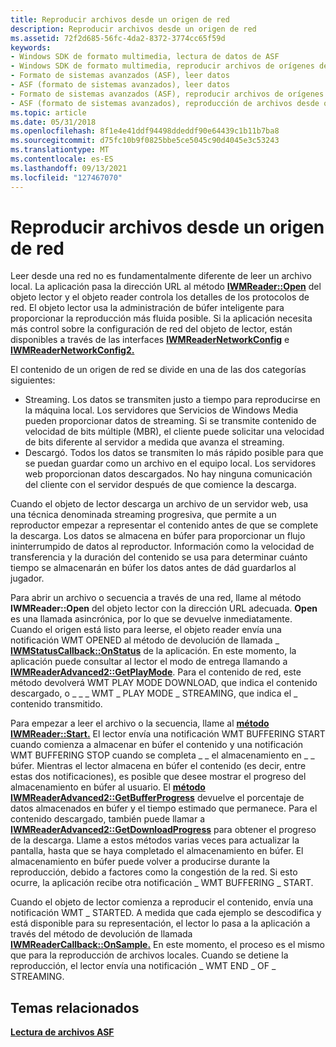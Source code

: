 ```yaml
---
title: Reproducir archivos desde un origen de red
description: Reproducir archivos desde un origen de red
ms.assetid: 72f2d685-56fc-4da2-8372-3774cc65f59d
keywords:
- Windows SDK de formato multimedia, lectura de datos de ASF
- Windows SDK de formato multimedia, reproducir archivos de orígenes de red
- Formato de sistemas avanzados (ASF), leer datos
- ASF (formato de sistemas avanzados), leer datos
- Formato de sistemas avanzados (ASF), reproducir archivos de orígenes de red
- ASF (formato de sistemas avanzados), reproducción de archivos desde orígenes de red
ms.topic: article
ms.date: 05/31/2018
ms.openlocfilehash: 8f1e4e41ddf94498ddeddf90e64439c1b11b7ba8
ms.sourcegitcommit: d75fc10b9f0825bbe5ce5045c90d4045e3c53243
ms.translationtype: MT
ms.contentlocale: es-ES
ms.lasthandoff: 09/13/2021
ms.locfileid: "127467070"
---
```

# <a name="playing-files-from-a-network-source"></a>Reproducir archivos desde un origen de red

Leer desde una red no es fundamentalmente diferente de leer un archivo local. La aplicación pasa la dirección URL al método [**IWMReader::Open**](/previous-versions/windows/desktop/api/Wmsdkidl/nf-wmsdkidl-iwmreader-open) del objeto lector y el objeto reader controla los detalles de los protocolos de red. El objeto lector usa la administración de búfer inteligente para proporcionar la reproducción más fluida posible. Si la aplicación necesita más control sobre la configuración de red del objeto de lector, están disponibles a través de las interfaces [**IWMReaderNetworkConfig**](/previous-versions/windows/desktop/api/wmsdkidl/nn-wmsdkidl-iwmreadernetworkconfig) e [**IWMReaderNetworkConfig2.**](/previous-versions/windows/desktop/api/wmsdkidl/nn-wmsdkidl-iwmreadernetworkconfig2)

El contenido de un origen de red se divide en una de las dos categorías siguientes:

-   Streaming. Los datos se transmiten justo a tiempo para reproducirse en la máquina local. Los servidores que Servicios de Windows Media pueden proporcionar datos de streaming. Si se transmite contenido de velocidad de bits múltiple (MBR), el cliente puede solicitar una velocidad de bits diferente al servidor a medida que avanza el streaming.
-   Descargó. Todos los datos se transmiten lo más rápido posible para que se puedan guardar como un archivo en el equipo local. Los servidores web proporcionan datos descargados. No hay ninguna comunicación del cliente con el servidor después de que comience la descarga.

Cuando el objeto de lector descarga un archivo de un servidor web, usa una técnica denominada streaming progresiva, que permite a un reproductor empezar a representar el contenido antes de que se complete la descarga. Los datos se almacena en búfer para proporcionar un flujo ininterrumpido de datos al reproductor. Información como la velocidad de transferencia y la duración del contenido se usa para determinar cuánto tiempo se almacenarán en búfer los datos antes de dád guardarlos al jugador.

Para abrir un archivo o secuencia a través de una red, llame al método **IWMReader::Open** del objeto lector con la dirección URL adecuada. **Open** es una llamada asincrónica, por lo que se devuelve inmediatamente. Cuando el origen está listo para leerse, el objeto reader envía una notificación WMT OPENED al método de devolución de llamada \_ [**IWMStatusCallback::OnStatus**](/previous-versions/windows/desktop/api/Wmsdkidl/nf-wmsdkidl-iwmstatuscallback-onstatus) de la aplicación. En este momento, la aplicación puede consultar al lector el modo de entrega llamando a [**IWMReaderAdvanced2::GetPlayMode**](/previous-versions/windows/desktop/api/Wmsdkidl/nf-wmsdkidl-iwmreaderadvanced2-getplaymode). Para el contenido de red, este método devolverá WMT PLAY MODE DOWNLOAD, que indica el contenido descargado, o \_ \_ \_ WMT \_ PLAY MODE \_ STREAMING, que indica el \_ contenido transmitido.

Para empezar a leer el archivo o la secuencia, llame al [**método IWMReader::Start.**](/previous-versions/windows/desktop/api/Wmsdkidl/nf-wmsdkidl-iwmreader-start) El lector envía una notificación WMT BUFFERING START cuando comienza a almacenar en búfer el contenido y una notificación WMT BUFFERING STOP cuando se completa \_ \_ el almacenamiento en \_ \_ búfer. Mientras el lector almacena en búfer el contenido (es decir, entre estas dos notificaciones), es posible que desee mostrar el progreso del almacenamiento en búfer al usuario. El [**método IWMReaderAdvanced2::GetBufferProgress**](/previous-versions/windows/desktop/api/Wmsdkidl/nf-wmsdkidl-iwmreaderadvanced2-getbufferprogress) devuelve el porcentaje de datos almacenados en búfer y el tiempo estimado que permanece. Para el contenido descargado, también puede llamar a [**IWMReaderAdvanced2::GetDownloadProgress**](/previous-versions/windows/desktop/api/Wmsdkidl/nf-wmsdkidl-iwmreaderadvanced2-getdownloadprogress) para obtener el progreso de la descarga. Llame a estos métodos varias veces para actualizar la pantalla, hasta que se haya completado el almacenamiento en búfer. El almacenamiento en búfer puede volver a producirse durante la reproducción, debido a factores como la congestión de la red. Si esto ocurre, la aplicación recibe otra notificación \_ WMT BUFFERING \_ START.

Cuando el objeto de lector comienza a reproducir el contenido, envía una notificación WMT \_ STARTED. A medida que cada ejemplo se descodifica y está disponible para su representación, el lector lo pasa a la aplicación a través del método de devolución de llamada [**IWMReaderCallback::OnSample.**](/previous-versions/windows/desktop/api/Wmsdkidl/nf-wmsdkidl-iwmreadercallback-onsample) En este momento, el proceso es el mismo que para la reproducción de archivos locales. Cuando se detiene la reproducción, el lector envía una notificación \_ WMT END \_ OF \_ STREAMING.

## <a name="related-topics"></a>Temas relacionados

<dl> <dt>

[**Lectura de archivos ASF**](reading-asf-files.md)
</dt> </dl>

 

 




